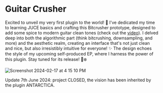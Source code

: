 # Guitar Crusher

Excited to unveil my very first plugin to the world! 🌟 I've dedicated my time to learning JUCE basics and crafting this Bitcrusher prototype, designed to add some spice to modern guitar clean tones (check out the [video](https://www.youtube.com/watch?v=p7FHFVxrLBM&ab_channel=NicolaGulmini)). I delved deep into both the algorithmic part (think bitcrushing, downsampling, and more) and the aesthetic realm, creating an interface that's not just clean and nice, but also irresistibly intuitive for everyone! ✨ The design echoes the style of my upcoming self-produced EP, where I harness the power of this plugin. Stay tuned for its release! 🎸❄️

![Screenshot 2024-02-17 at 4 15 10 PM](https://github.com/nicolagulmini/plugins/assets/62892813/421a0067-b131-42dc-b9b5-61a10b14d12c)

Update 7th June 2024: project CLOSED, the vision has been inherited by the plugin ANTARCTICA. 
